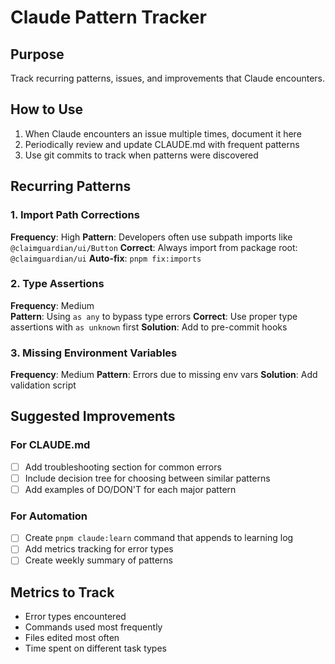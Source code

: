 # Claude Pattern Tracker

## Purpose
Track recurring patterns, issues, and improvements that Claude encounters.

## How to Use
1. When Claude encounters an issue multiple times, document it here
2. Periodically review and update CLAUDE.md with frequent patterns
3. Use git commits to track when patterns were discovered

## Recurring Patterns

### 1. Import Path Corrections
**Frequency**: High
**Pattern**: Developers often use subpath imports like `@claimguardian/ui/Button`
**Correct**: Always import from package root: `@claimguardian/ui`
**Auto-fix**: `pnpm fix:imports`

### 2. Type Assertions
**Frequency**: Medium  
**Pattern**: Using `as any` to bypass type errors
**Correct**: Use proper type assertions with `as unknown` first
**Solution**: Add to pre-commit hooks

### 3. Missing Environment Variables
**Frequency**: Medium
**Pattern**: Errors due to missing env vars
**Solution**: Add validation script

## Suggested Improvements

### For CLAUDE.md
- [ ] Add troubleshooting section for common errors
- [ ] Include decision tree for choosing between similar patterns
- [ ] Add examples of DO/DON'T for each major pattern

### For Automation
- [ ] Create `pnpm claude:learn` command that appends to learning log
- [ ] Add metrics tracking for error types
- [ ] Create weekly summary of patterns

## Metrics to Track
- Error types encountered
- Commands used most frequently  
- Files edited most often
- Time spent on different task types